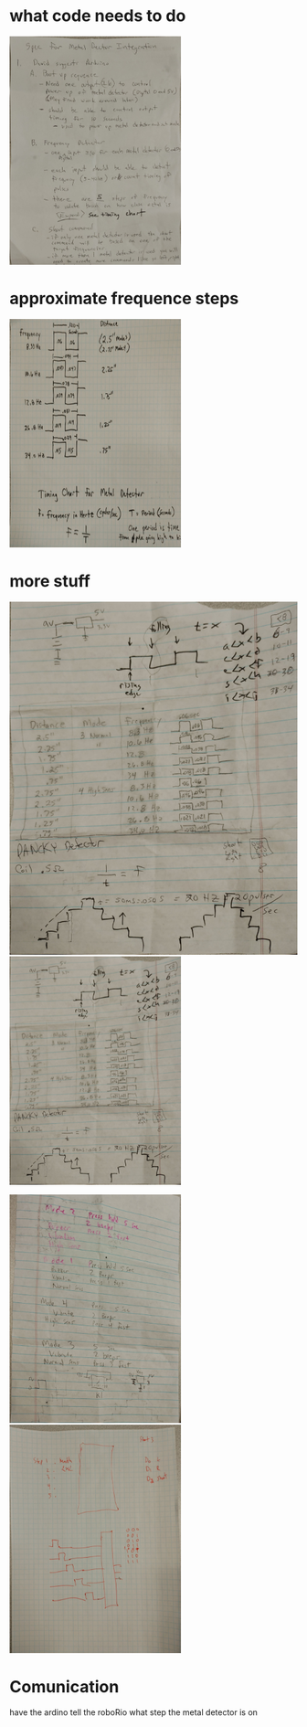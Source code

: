 # what code needs to do

<!-- ![what code needs to do](detectorSpecs.jpg) -->
<img src="detectorSpecs.jpg" height="400" width="300">

# approximate frequence steps

<!-- ![frequence steps](frequencyChart.jpg) -->
<img src="frequencyChart.jpg" alt="frequence steps" height="400" width="300">

# more stuff

![steps chart](steps1.jpg)
<img src="steps1.jpg" alt="step chart" height="400" width="300">

<!-- ![steps chart](steps2.jpg)

![specs](specSheet.jpg) -->
<img src="steps2.jpg" alt="steps chart" height="400" width="300">

<img src="specSheet.jpg" alt="specs" height="400" width="300">

# Comunication
have the ardino tell the roboRio what step the metal detector is on
